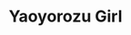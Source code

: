 --- 
title: "Yaoyorozu Girl"
publishdate: "2019-5-3T16:48:46+02:00"
src: "https://365manga.net/manga/yaoyorozu-girl"
image: "https://data.365manga.net/images/thumbnails/19501-yaoyorozu-girl.jpg"
description: "16 years ago, in an alternate Japan was swept by a series of natural disasters that destroyed all modern society. Momoka lives with her grandmother who makes a living selling pieces of the old technology. It's Momoka's job to dig up the 'treasure' from the junk yard. But, things get harder since some punk mutant(?) oni claim the junk yard as their own. The battle is on as Momoka battles…"
---